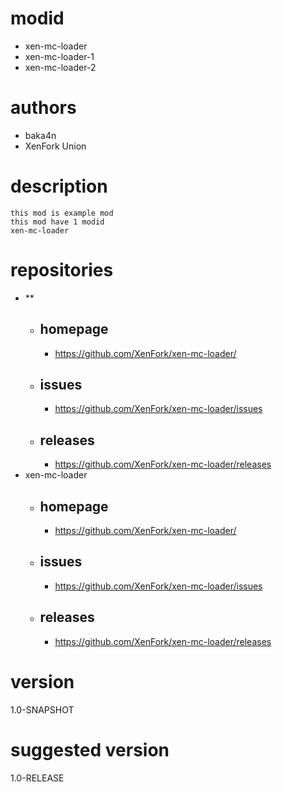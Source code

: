 # modid
- xen-mc-loader
- xen-mc-loader-1
- xen-mc-loader-2

# authors
- baka4n
- XenFork Union

# description
```text
this mod is example mod
this mod have 1 modid
xen-mc-loader
```

# repositories
- **
  - ## homepage
    - https://github.com/XenFork/xen-mc-loader/
  - ## issues
    - https://github.com/XenFork/xen-mc-loader/issues
  - ## releases
    - https://github.com/XenFork/xen-mc-loader/releases
- xen-mc-loader
  - ## homepage
    - https://github.com/XenFork/xen-mc-loader/
  - ## issues
    - https://github.com/XenFork/xen-mc-loader/issues
  - ## releases
    - https://github.com/XenFork/xen-mc-loader/releases

# version
1.0-SNAPSHOT
# suggested version
1.0-RELEASE